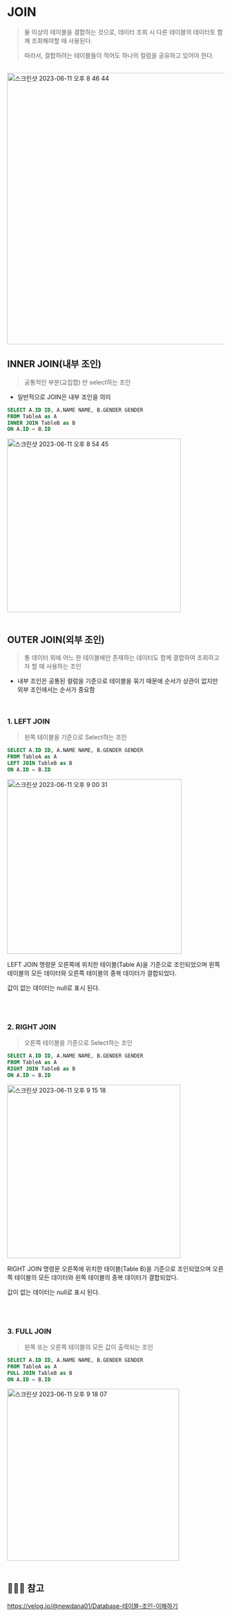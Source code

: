 # JOIN
> 둘 이상의 테이블을 결합하는 것으로, 데이터 조회 시 다른 테이블의 데이터토 함께 조회해야할 때 사용된다.
> 
> 따라서, 결합하려는 테이블들이 적어도 하나의 컬럼을 공유하고 있어야 한다.

<br>

<img width="628" alt="스크린샷 2023-06-11 오후 8 46 44" src="https://github.com/seonyoung42/CS_Book/assets/77603632/d764e090-936c-4ad5-afb4-59d043ef2999">

## INNER JOIN(내부 조인)
> 공통적인 부분(교집합) 만 select하는 조인

+ 일반적으로 JOIN은 내부 조인을 의미


```sql
SELECT A.ID ID, A.NAME NAME, B.GENDER GENDER
FROM TableA as A       	
INNER JOIN TableB as B  
ON A.ID = B.ID
```

<img width="402" alt="스크린샷 2023-06-11 오후 8 54 45" src="https://github.com/seonyoung42/CS_Book/assets/77603632/2e31bdf7-5263-46fb-8a9d-a861dec127d8">

<br>
<br>

## OUTER JOIN(외부 조인)
> 통 데이터 외에 어느 한 테이블에만 존재하는 데이터도 함께 결합하여 조회하고자 할 때 사용하는 조인
+ 내부 조인은 공통된 컬럼을 기준으로 테이블을 묶기 때문에 순서가 상관이 없지만 외부 조인에서는 순서가 중요함

<br>

### 1. LEFT JOIN
> 왼쪽 테이블을 기준으로 Select하는 조인

```sql
SELECT A.ID ID, A.NAME NAME, B.GENDER GENDER
FROM TableA as A       
LEFT JOIN TableB as B   
ON A.ID = B.ID
```


<img width="404" alt="스크린샷 2023-06-11 오후 9 00 31" src="https://github.com/seonyoung42/CS_Book/assets/77603632/45bd974d-e397-4d48-9115-0e5ba27f30dc">

LEFT JOIN 명령문 오른쪽에 위치한 테이블(Table A)을 기준으로 조인되었으며 왼쪽 테이블의 모든 데이터와 오른쪽 테이블의 중복 데이터가 결합되었다. 

값이 없는 데이터는 null로 표시 된다.

<br>
<br>

### 2. RIGHT JOIN
> 오른쪽 테이블을 기준으로 Select하는 조인


```sql
SELECT A.ID ID, A.NAME NAME, B.GENDER GENDER
FROM TableA as A       
RIGHT JOIN TableB as B   
ON A.ID = B.ID
```
<img width="401" alt="스크린샷 2023-06-11 오후 9 15 18" src="https://github.com/seonyoung42/CS_Book/assets/77603632/a57851ea-7ce8-4be7-984a-450f2c3e5ad5">

RIGHT JOIN 명령문 오른쪽에 위치한 테이블(Table B)을 기준으로 조인되었으며 오른쪽 테이블의 모든 데이터와 왼쪽 테이블의 중복 데이터가 결합되었다. 

값이 없는 데이터는 null로 표시 된다.


<br>
<br>

### 3. FULL JOIN
> 왼쪽 또는 오른쪽 테이블의 모든 값이 출력되는 조인

```sql
SELECT A.ID ID, A.NAME NAME, B.GENDER GENDER
FROM TableA as A       
FULL JOIN TableB as B   
ON A.ID = B.ID
```

<img width="398" alt="스크린샷 2023-06-11 오후 9 18 07" src="https://github.com/seonyoung42/CS_Book/assets/77603632/dd708931-f4a4-4c22-a4d1-7804eba496e0">

<br>
<br>

## 🙇🏻‍♀️ 참고
https://velog.io/@newdana01/Database-테이블-조인-이해하기
